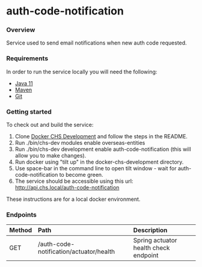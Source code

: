 # auth-code-notification

### Overview
Service used to send email notifications when new auth code requested.

### Requirements
In order to run the service locally you will need the following:
- [Java 11](https://www.oracle.com/java/technologies/downloads/#java11)
- [Maven](https://maven.apache.org/download.cgi)
- [Git](https://git-scm.com/downloads)

### Getting started
To check out and build the service:
1. Clone [Docker CHS Development](https://github.com/companieshouse/docker-chs-development) and follow the steps in the README.
2. Run ./bin/chs-dev modules enable overseas-entities
3. Run ./bin/chs-dev development enable auth-code-notification (this will allow you to make changes).
4. Run docker using "tilt up" in the docker-chs-development directory.
5. Use space-bar in the command line to open tilt window - wait for auth-code-notification to become green.
7. The service should be accessible using this url: http://api.chs.local/auth-code-notification

These instructions are for a local docker environment.

### Endpoints
| Method | Path                                    | Description                           |
|:-------|:----------------------------------------|:--------------------------------------|
| GET    | /auth-code-notification/actuator/health | Spring actuator health check endpoint |